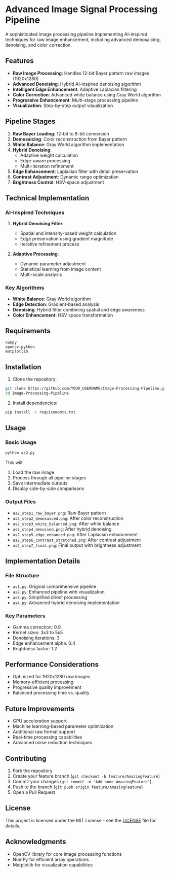 # Advanced Image Signal Processing Pipeline

A sophisticated image processing pipeline implementing AI-inspired techniques for raw image enhancement, including advanced demosaicing, denoising, and color correction.

## Features

- **Raw Image Processing**: Handles 12-bit Bayer pattern raw images (1920x1280)
- **Advanced Denoising**: Hybrid AI-inspired denoising algorithm
- **Intelligent Edge Enhancement**: Adaptive Laplacian filtering
- **Color Correction**: Advanced white balance using Gray World algorithm
- **Progressive Enhancement**: Multi-stage processing pipeline
- **Visualization**: Step-by-step output visualization

## Pipeline Stages

1. **Raw Bayer Loading**: 12-bit to 8-bit conversion
2. **Demosaicing**: Color reconstruction from Bayer pattern
3. **White Balance**: Gray World algorithm implementation
4. **Hybrid Denoising**:
   - Adaptive weight calculation
   - Edge-aware processing
   - Multi-iteration refinement
5. **Edge Enhancement**: Laplacian filter with detail preservation
6. **Contrast Adjustment**: Dynamic range optimization
7. **Brightness Control**: HSV-space adjustment

## Technical Implementation

### AI-Inspired Techniques

1. **Hybrid Denoising Filter**:
   - Spatial and intensity-based weight calculation
   - Edge preservation using gradient magnitude
   - Iterative refinement process

2. **Adaptive Processing**:
   - Dynamic parameter adjustment
   - Statistical learning from image content
   - Multi-scale analysis

### Key Algorithms

- **White Balance**: Gray World algorithm
- **Edge Detection**: Gradient-based analysis
- **Denoising**: Hybrid filter combining spatial and edge awareness
- **Color Enhancement**: HSV space transformation

## Requirements

```
numpy
opencv-python
matplotlib
```

## Installation

1. Clone the repository:
```bash
git clone https://github.com/YOUR_USERNAME/Image-Processing-Pipeline.git
cd Image-Processing-Pipeline
```

2. Install dependencies:
```bash
pip install -r requirements.txt
```

## Usage

### Basic Usage

```python
python as2.py
```

This will:
1. Load the raw image
2. Process through all pipeline stages
3. Save intermediate outputs
4. Display side-by-side comparisons

### Output Files

- `as2_step1_raw_bayer.png`: Raw Bayer pattern
- `as2_step2_demosaiced.png`: After color reconstruction
- `as2_step3_white_balanced.png`: After white balance
- `as2_step4_denoised.png`: After hybrid denoising
- `as2_step5_edge_enhanced.png`: After Laplacian enhancement
- `as2_step6_contrast_stretched.png`: After contrast adjustment
- `as2_step7_final.png`: Final output with brightness adjustment

## Implementation Details

### File Structure

- `as1.py`: Original comprehensive pipeline
- `as2.py`: Enhanced pipeline with visualization
- `as3.py`: Simplified direct processing
- `as4.py`: Advanced hybrid denoising implementation

### Key Parameters

- Gamma correction: 0.9
- Kernel sizes: 3x3 to 5x5
- Denoising iterations: 3
- Edge enhancement alpha: 0.4
- Brightness factor: 1.2

## Performance Considerations

- Optimized for 1920x1280 raw images
- Memory-efficient processing
- Progressive quality improvement
- Balanced processing time vs. quality

## Future Improvements

- GPU acceleration support
- Machine learning-based parameter optimization
- Additional raw format support
- Real-time processing capabilities
- Advanced noise reduction techniques

## Contributing

1. Fork the repository
2. Create your feature branch (`git checkout -b feature/AmazingFeature`)
3. Commit your changes (`git commit -m 'Add some AmazingFeature'`)
4. Push to the branch (`git push origin feature/AmazingFeature`)
5. Open a Pull Request

## License

This project is licensed under the MIT License - see the [LICENSE](LICENSE) file for details.

## Acknowledgments

- OpenCV library for core image processing functions
- NumPy for efficient array operations
- Matplotlib for visualization capabilities
